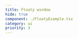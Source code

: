 ```yaml
---
title: Floaty window
hide: true
component: ./FloatyExample.tsx
category: ui
priority: 3
---
```

